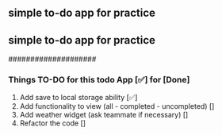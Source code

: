 ## simple to-do app for practice

## simple to-do app for practice

####################

### Things TO-DO for this todo App [✅] for [Done]

1. Add save to local storage ability [✅]
2. Add functionality to view (all - completed - uncompleted) []
3. Add weather widget (ask teammate if necessary) []
4. Refactor the code []
